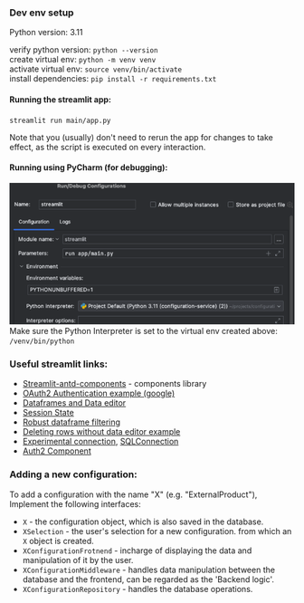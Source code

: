 ### Dev env setup

Python version: 3.11

verify python version: `python --version`  
create virtual env: `python -m venv venv`  
activate virtual env: `source venv/bin/activate`  
install dependencies: `pip install -r requirements.txt`

#### Running the streamlit app:

`streamlit run main/app.py`

Note that you (usually) don't need to rerun the app for changes to take effect,
as the script is executed on every interaction.

#### Running using PyCharm (for debugging):

![img.png](img.png)  
Make sure the Python Interpreter is set to the virtual env created above: `/venv/bin/python`

### Useful streamlit links:

- [Streamlit-antd-components](https://nicedouble-streamlitantdcomponentsdemo-app-middmy.streamlit.app/) - components library
- [OAuth2 Authentication example (google)](https://discuss.streamlit.io/t/google-authentication-in-a-streamlit-app/43252/2)
- [Dataframes and Data editor](https://docs.streamlit.io/library/advanced-features/dataframes)
- [Session State](https://docs.streamlit.io/library/api-reference/session-state)
- [Robust dataframe filtering](https://blog.streamlit.io/auto-generate-a-dataframe-filtering-ui-in-streamlit-with-filter_dataframe/)
- [Deleting rows without data editor example](https://discuss.streamlit.io/t/deleting-rows-in-st-data-editor-progmatically/46337/2)
- [Experimental connection](https://blog.streamlit.io/introducing-st-experimental_connection/), [SQLConnection](https://docs.streamlit.io/library/api-reference/connections/st.connections.sqlconnection)
- [Auth2 Component](https://github.com/sfc-gh-bhess/st_oauth)

### Adding a new configuration:

To add a configuration with the name "X" (e.g. "ExternalProduct"), Implement the following interfaces:
- `X` - the configuration object, which is also saved in the database.
- `XSelection` - the user's selection for a new configuration. from which an `X` object is created.
- `XConfigurationFrotnend` - incharge of displaying the data and manipulation of it by the user.
- `XConfigurationMiddleware` - handles data manipulation between the database and the frontend, can be regarded as the 'Backend logic'.
- `XConfigurationRepository` - handles the database operations.
